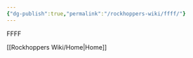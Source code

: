 ```yaml
---
{"dg-publish":true,"permalink":"/rockhoppers-wiki/ffff/"}
---
```


FFFF

[[Rockhoppers Wiki/Home\|Home]]